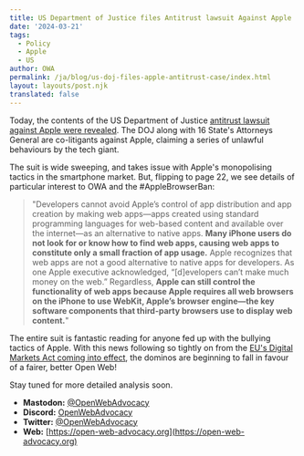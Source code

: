 ```yaml
---
title: US Department of Justice files Antitrust lawsuit Against Apple
date: '2024-03-21'
tags:
  - Policy
  - Apple
  - US
author: OWA
permalink: /ja/blog/us-doj-files-apple-antitrust-case/index.html
layout: layouts/post.njk
translated: false
---
```


Today, the contents of the US Department of Justice [antitrust lawsuit against Apple were revealed](https://www.404media.co/us-government-antitrust-case-against-apple-documents/). The DOJ along with 16 State's Attorneys General are co-litigants against Apple, claiming a series of unlawful behaviours by the tech giant.

The suit is wide sweeping, and takes issue with Apple's monopolising tactics in the smartphone market.  But, flipping to page 22, we see details of particular interest to OWA and the #AppleBrowserBan:

> "Developers cannot avoid Apple’s control of app distribution and app creation by making web apps—apps created using standard programming languages for web-based content and available over the internet—as an alternative to native apps. **Many iPhone users do not look for or know how to find web apps, causing web apps to constitute only a small fraction of app usage.** Apple recognizes that web apps are not a good alternative to native apps for developers. As one Apple executive acknowledged, “[d]evelopers can’t make much money on the web.” Regardless, **Apple can still control the functionality of web apps because Apple requires all web browsers on the iPhone to use WebKit, Apple’s browser engine—the key software components that third-party browsers use to display web content.**"

The entire suit is fantastic reading for anyone fed up with the bullying tactics of Apple. With this news following so tightly on from the [EU's Digital Markets Act coming into effect](https://open-web-advocacy.org/blog/apple-backs-off-killing-web-apps/), the dominos are beginning to fall in favour of a fairer, better Open Web!

Stay tuned for more detailed analysis soon.

- **Mastodon:**      [@OpenWebAdvocacy](https://mastodon.social/@owa)
- **Discord:**      [OpenWebAdvocacy](https://discord.gg/x53hkqrRKx)
- **Twitter:**      [@OpenWebAdvocacy](https://twitter.com/OpenWebAdvocacy)
- **Web:**         [https://open-web-advocacy.org](https://open-web-advocacy.org)
